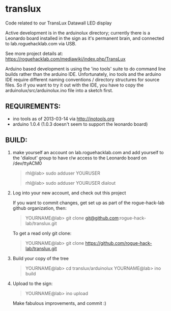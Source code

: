 translux
========

Code related to our TransLux Datawall LED display

Active development is in the arduinolux directory; currently there is a
Leonardo board installed in the sign as it's permanent brain, and connected 
to lab.roguehacklab.com via USB.

See more project details at: https://roguehacklab.com/mediawiki/index.php/TransLux

Arduino based development is using the 'ino tools' suite to do command line 
builds rather than the arduino IDE. Unfortunately, ino tools and the arduino 
IDE require different naming conventions / directory structures for source 
files. So if you want to try it out with the IDE, you have to copy the 
arduinolux/src/arduinolux.ino file into a sketch first.

REQUIREMENTS:
-------------

- ino tools as of 2013-03-14 via http://inotools.org
- arduino 1.0.4 (1.0.3 doesn't seem to support the leonardo board)

BUILD:
------

1.  make yourself an account on lab.roguehacklab.com and add yourself to the 
    'dialout' group to have r/w access to the Leonardo board on /dev/ttyACM0
    
    > rhl@lab> sudo adduser YOURUSER
    >
    > rhl@lab> sudo adduser YOURUSER dialout

2.  Log into your new account, and check out this project

    If you want to commit changes, get set up as part of the rogue-hack-lab
    github organization, then:
    
    > YOURNAME@lab> git clone git@github.com:rogue-hack-lab/translux.git
    
    To get a read only git clone:
    
    > YOURNAME@lab> git clone https://github.com/rogue-hack-lab/translux.git

3.  Build your copy of the tree
    
    > YOURNAME@lab> cd translux/arduinolux
    > YOURNAME@lab> ino build

4.  Upload to the sign:
    
    > YOURNAME@lab> ino upload
    
    Make fabulous improvements, and commit :)

